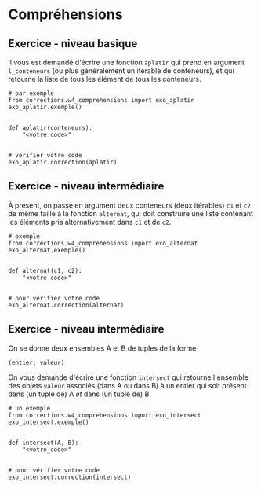 
# Compréhensions

## Exercice - niveau basique

Il vous est demandé d'écrire une fonction `aplatir` qui prend en argument
`l_conteneurs` (ou plus généralement un itérable de conteneurs), et qui retourne
la liste de tous les élément de tous les conteneurs.


    # par exemple
    from corrections.w4_comprehensions import exo_aplatir
    exo_aplatir.exemple()


    def aplatir(conteneurs):
        "<votre_code>"


    # vérifier votre code
    exo_aplatir.correction(aplatir)

## Exercice - niveau intermédiaire

À présent, on passe en argument deux conteneurs (deux itérables) `c1` et `c2` de
même taille à la fonction `alternat`, qui doit construire une liste contenant
les éléments pris alternativement dans `c1` et de `c2`.


    # exemple
    from corrections.w4_comprehensions import exo_alternat
    exo_alternat.exemple()


    def alternat(c1, c2):
        "<votre_code>"


    # pour vérifier votre code
    exo_alternat.correction(alternat)

## Exercice - niveau intermédiaire

On se donne deux ensembles A et B de tuples de la forme

    (entier, valeur)

On vous demande d'écrire une fonction `intersect` qui retourne l'ensemble des
objets `valeur` associés (dans A ou dans B) à un entier qui soit présent dans
(un tuple de) A *et* dans (un tuple de) B.


    # un exemple
    from corrections.w4_comprehensions import exo_intersect
    exo_intersect.exemple()


    def intersect(A, B):
        "<votre_code>"


    # pour vérifier votre code
    exo_intersect.correction(intersect)

